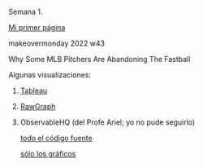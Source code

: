 Semana 1.

[Mi primer página](https://fabianghi.github.io/infovis/s1/holamundo.html)

makeovermonday 2022 w43

Why Some MLB Pitchers Are Abandoning The Fastball

Algunas visualizaciones:

1. [Tableau](https://fabianghi.github.io/infovis/s1/tableau.html)
2. [RawGraph](https://fabianghi.github.io/infovis/s1/BumpChart.html) 
3. ObservableHQ (del Profe Ariel; yo no pude seguirlo)

   [todo el código fuente](https://observablehq.com/d/42eac967a27b9cdd)

   [sólo los gráficos](https://aaizemberg.github.io/ecd2022a/s1/observable.html)
